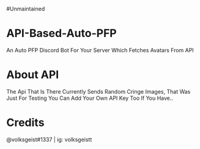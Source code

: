 #Unmaintained

# API-Based-Auto-PFP
An Auto PFP Discord Bot For Your Server Which Fetches Avatars From API

# About API
The Api That Is There Currently Sends Random Cringe Images, That Was Just For Testing You Can Add Your Own API Key Too If You Have..

# Credits
@volksgeist#1337 | ig: volksgeistt
